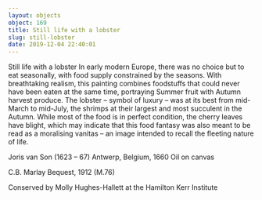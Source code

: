 ```yaml
---
layout: objects
object: 169
title: Still life with a lobster
slug: still-lobster
date: 2019-12-04 22:40:01
---
```

Still life with a lobster  In early modern Europe, there was no choice but to eat seasonally, with food supply constrained by the seasons. With breathtaking realism, this painting combines foodstuffs that could never have been eaten at the same time, portraying Summer fruit with Autumn harvest produce. The lobster – symbol of luxury – was at its best from mid-March to mid-July, the shrimps at their largest and most succulent  in the Autumn. While most of the food is in  perfect condition, the cherry leaves have blight, which may indicate that this food fantasy was also meant to be read as a moralising vanitas – an image intended to recall the fleeting nature of life.

Joris van Son (1623 – 67)  Antwerp, Belgium, 1660 Oil on canvas  

C.B. Marlay Bequest, 1912 (M.76)

Conserved by Molly Hughes-Hallett at the Hamilton Kerr Institute
